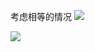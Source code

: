 考虑相等的情况
![](https://assets.zaqbest.com/2022/04/30/626cbaaf9ad03.jpg)

![](https://oss.zaqbest.com/images/2022/04/30/626cbaaf9ad03.jpg)